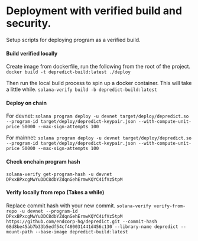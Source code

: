 # Deployment with verified build and security. 

Setup scripts for deploying program as a verified build. 


#### Build verified locally
Create image from dockerfile, run the following from the root of the project. 
`docker build -t depredict-build:latest ./deploy`

Then run the local build process to spin up a docker container. This will take a little while. 
`solana-verify build -b depredict-build:latest`

#### Deploy on chain
For devnet:
`solana program deploy -u devnet target/deploy/depredict.so --program-id target/deploy/depredict-keypair.json --with-compute-unit-price 50000 --max-sign-attempts 100`

For mainnet: 
`solana program deploy -u devnet target/deploy/depredict.so --program-id target/deploy/depredict-keypair.json --with-compute-unit-price 50000 --max-sign-attempts 100`

#### Check onchain program hash
`solana-verify get-program-hash -u devnet DPxxBPxcgMwYuDDC8dbYZdqnGehErmwKQYC4ifVz5tpM`


#### Verify locally from repo (Takes a while)
Replace commit hash with your new commit. 
`solana-verify verify-from-repo -u devnet --program-id DPxxBPxcgMwYuDDC8dbYZdqnGehErmwKQYC4ifVz5tpM https://github.com/endcorp-hq/depredict.git --commit-hash 68d8be45ab7b33b5edf54cf480031441d456c130 --library-name depredict --mount-path --base-image depredict-build:latest`

